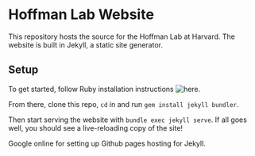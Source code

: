 # Hoffman Lab Website

This repository hosts the source for the Hoffman Lab at Harvard. The website is built in Jekyll, a static site generator.

## Setup

To get started, follow Ruby installation instructions ![here](https://jekyllrb.com/docs/installation/).

From there, clone this repo, `cd` in and run `gem install jekyll bundler`.

Then start serving the website with `bundle exec jekyll serve`. If all goes well, you should see a live-reloading copy of the site!

Google online for setting up Github pages hosting for Jekyll. 

